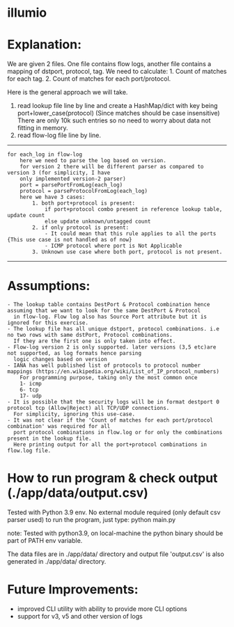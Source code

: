 # illumio
Explanation:
====================
We are given 2 files. One file contains flow logs, another file contains a mapping of dstport, protocol, tag.
We need to calculate:
    1. Count of matches for each tag.
    2. Count of matches for each port/protocol.

Here is the general approach we will take.
1. read lookup file line by line and create a HashMap/dict
    with key being port+lower_case(protocol) (Since matches should be case insensitive)
    There are only 10k such entries so no need to worry about data not fitting in memory.
2. read flow-log file line by line.
***
    for each_log in flow-log
        here we need to parse the log based on version.
        for version 2 there will be different parser as compared to version 3 (for simplicity, I have
        only implemented version-2 parser)
        port = parsePortFromLog(each_log)
        protocol = parseProtocolFromLog(each_log)
        here we have 3 cases:
            1. both port+protocol is present:
                if port+protocol combo present in reference lookup table, update count
                else update unknown/untagged count
            2. if only protocol is present:
                - It could mean that this rule applies to all the ports {This use case is not handled as of now}
                - ICMP protocol where port is Not Applicable
            3. Unknown use case where both port, protocol is not present. 
***

Assumptions:
================
    - The lookup table contains DestPort & Protocol combination hence assuming that we want to look for the same DestPort & Protocol
      in flow-log. Flow log also has Source Port attribute but it is ignored for this exercise.
    - The lookup file has all unique dstport, protocol combinations. i.e no two rows with same dstPort, Protocol combinations.
      If they are the first one is only taken into effect.
    - Flow-log version 2 is only supported. later versions (3,5 etc)are not supported, as log formats hence parsing
      logic changes based on version
    - IANA has well published list of protocols to protocol number mappings (https://en.wikipedia.org/wiki/List_of_IP_protocol_numbers)
        For programming purpose, taking only the most common once
        1- icmp
        6- tcp
        17- udp
    - It is possible that the security logs will be in format destport 0 protocol tcp (Allow|Reject) all TCP/UDP connections.
      For simplicity, ignoring this use-case.
    - It was not clear if the 'Count of matches for each port/protocol combination' was required for all
      port protocol combinations in flow.log or for only the combinations present in the lookup file.
      Here printing output for all the port+protocol combinations in flow.log file.


How to run program & check output (./app/data/output.csv)
============================================================
Tested with Python 3.9 env.
No external module required (only default csv parser used)
to run the program, just type:
    python main.py

note: Tested with python3.9, on local-machine the python binary
should be part of PATH env variable.

The data files are in ./app/data/ directory and output file 'output.csv' is also
generated in ./app/data/ directory.



Future Improvements:
====================
- improved CLI utility with ability to provide more CLI options
- support for v3, v5 and other version of logs
